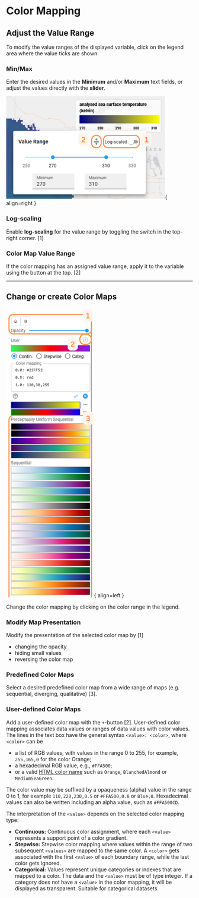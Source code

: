 # Color Mapping

## Adjust the Value Range

To modify the value ranges of the displayed variable, click on the legend area where the value ticks are shown.

### Min/Max

Enter the desired values in the **Minimum** and/or **Maximum** text fields, or adjust the values directly with the **slider**.

![Value Ranges](../assets/images/viewer/color_valuerange.png){ align=right }

### Log-scaling

Enable **log-scaling** for the value range by toggling the switch in the top-right corner. [1]

### Color Map Value Range

If the color mapping has an assigned value range, apply it to the variable using the button at the top. [2]

---

## Change or create Color Maps

![Colormap](../assets/images/viewer/color_mapping.png){ align=left }

Change the color mapping by clicking on the color range in the legend.

### Modify Map Presentation

Modify the presentation of the selected color map by [1]

- changing the opacity
- hiding small values
- reversing the color map

### Predefined Color Maps

Select a desired predefined color map from a wide range of maps (e.g. sequential, diverging, qualitative) [3].

### User-defined Color Maps

Add a user-defined color map with the `+`-button [2]. User-defined color mapping associates data values or ranges of data values with color values. The lines in the text box have the general syntax
`<value>: <color>`, where `<color>` can be

- a list of RGB values, with values in the range 0 to 255, for example,
  `255,165,0` for the color Orange;
- a hexadecimal RGB value, e.g., `#FFA500`;
- or a valid [HTML color name](https://www.w3schools.com/colors/colors_names.asp)
  such as `Orange`, `BlanchedAlmond` or `MediumSeaGreen`.

The color value may be suffixed by a opaqueness (alpha) value in the range
0 to 1, for example `110,220,230,0.5` or `#FFA500,0.8` or `Blue,0`.
Hexadecimal values can also be written including an alpha value,
such as `#FFA500CD`.

The interpretation of the `<value>` depends on the selected color mapping
type:

- **Continuous:** Continuous color assignment, where each `<value>`
  represents a support point of a color gradient.
- **Stepwise:** Stepwise color mapping where values within the range of two
  subsequent `<values>` are mapped to the same color. A `<color>` gets associated with the
  first `<value>` of each boundary range, while the last color gets ignored.
- **Categorical:** Values represent unique categories or indexes that are
  mapped to a color. The data and the `<value>` must be of type integer.
  If a category does not have a `<value>` in the color mapping, it will be
  displayed as transparent. Suitable for categorical datasets.
